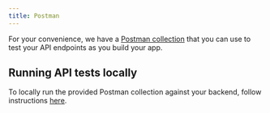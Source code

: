 ```yaml
---
title: Postman
---
```


For your convenience, we have a [Postman collection](https://github.com/gothinkster/realworld/blob/master/api/Conduit.postman_collection.json) that you can use to test your API endpoints as you build your app.

## Running API tests locally

To locally run the provided Postman collection against your backend, follow instructions [here](https://github.com/gothinkster/realworld/tree/main/api).
